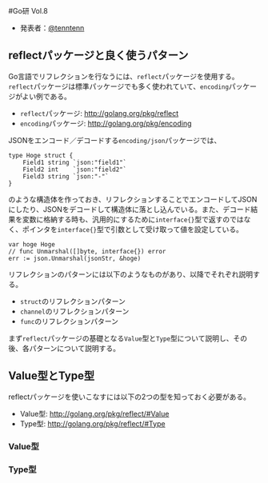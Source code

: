 #Go研 Vol.8

* 発表者：[@tenntenn](https://twitter.com/tenntenn)

## reflectパッケージと良く使うパターン

Go言語でリフレクションを行なうには、`reflect`パッケージを使用する。
`reflect`パッケージは標準パッケージでも多く使われていて、`encoding`パッケージがよい例である。

* `reflect`パッケージ: http://golang.org/pkg/reflect
* `encoding`パッケージ: http://golang.org/pkg/encoding

JSONをエンコード／デコードする`encoding/json`パッケージでは、

````
type Hoge struct {
    Field1 string `json:"field1"`
    Field2 int    `json:"field2"`
    Field3 string `json:"-"`
}
````

のような構造体を作っておき、リフレクションすることでエンコードしてJSONにしたり、JSONをデコードして構造体に落とし込んでいる。また、デコード結果を変数に格納する時も、汎用的にするために`interface{}`型で返すのではなく、ポインタを`interface{}`型で引数として受け取って値を設定している。

`````
var hoge Hoge
// func Unmarshal([]byte, interface{}) error
err := json.Unmarshal(jsonStr, &hoge)
`````

リフレクションのパターンには以下のようなものがあり、以降でそれぞれ説明する。

* `struct`のリフレクションパターン
* `channel`のリフレクションパターン
* `func`のリフレクションパターン

まず`reflect`パッケージの基礎となる`Value`型と`Type`型について説明し、その後、各パターンについて説明する。

## Value型とType型

reflectパッケージを使いこなすには以下の2つの型を知っておく必要がある。

* Value型: http://golang.org/pkg/reflect/#Value
* Type型: http://golang.org/pkg/reflect/#Type

### Value型

### Type型
